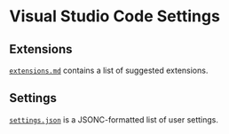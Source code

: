 Visual Studio Code Settings
===========================

Extensions
----------

[`extensions.md`][this_01] contains a list of suggested extensions.


Settings
--------

[`settings.json`][this_02] is a JSONC-formatted list of user settings.



[this_01]: https://github.com/Crossroadsman/vscode_settings/blob/master/extensions.md
[this_02]: https://github.com/Crossroadsman/vscode_settings/blob/master/settings.json
